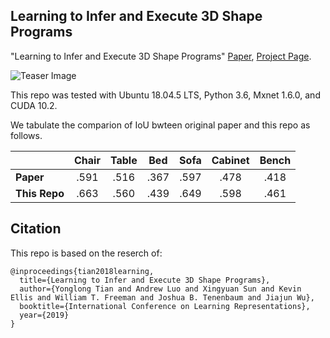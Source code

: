 ## Learning to Infer and Execute 3D Shape Programs


"Learning to Infer and Execute 3D Shape Programs" [Paper](https://openreview.net/forum?id=rylNH20qFQ), [Project Page](http://shape2prog.csail.mit.edu). 

![Teaser Image](http://shape2prog.csail.mit.edu/shape_files/teaser.jpg)



This repo was tested with Ubuntu 18.04.5 LTS, Python 3.6, Mxnet 1.6.0, and CUDA 10.2.


We tabulate the comparion of IoU bwteen original paper and this repo as follows.

|          |Chair | Table | Bed  | Sofa  | Cabinet |  Bench  |
|----------|:----:|:---:|:---:|:---:|:---:|:---:|
|  **Paper** | .591 | .516  | .367  | .597  |  .478  | .418 |
| **This Repo** | .663 | .560  | .439  | .649  |  .598  | .461 |


## Citation

This repo is based on the reserch of:

```
@inproceedings{tian2018learning,
  title={Learning to Infer and Execute 3D Shape Programs},
  author={Yonglong Tian and Andrew Luo and Xingyuan Sun and Kevin Ellis and William T. Freeman and Joshua B. Tenenbaum and Jiajun Wu},
  booktitle={International Conference on Learning Representations},
  year={2019}
}
```


